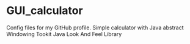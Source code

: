 # GUI_calculator
Config files for my GitHub profile.
Simple calculator with Java abstract Windowing Tookit
Java Look And Feel Library  
